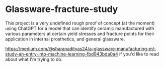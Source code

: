 # Glassware-fracture-study
This project is a very undefined rough proof of concept (at the moment) using ChatGPT for a model that can identify ceramic manufactured with various parameters at certain yield stresses and fracture points for their application in internal prosthetics, and general glassware.

https://medium.com/@sharanadityas24/a-glassware-manufacturing-ml-study-an-entry-into-machine-learning-fbd943bda0a4 if you'd like to read about what I'm trying to do.
